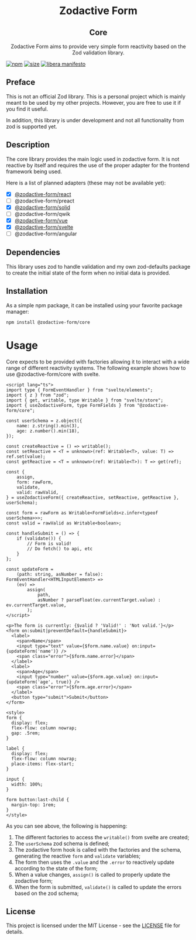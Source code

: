 [npm]: https://img.shields.io/npm/v/@zodactive-form/core

[npm-url]: https://www.npmjs.com/package/@zodactive-form/core

[size]: https://packagephobia.now.sh/badge?p=@zodactive-form/core

[size-url]: https://packagephobia.now.sh/result?p=@zodactive-form/core

[libera]: https://img.shields.io/badge/libera-manifesto-lightgrey.svg

[libera-url]: https://liberamanifesto.com

<h1 align="center">Zodactive Form</h1>
<h2 align="center">Core</h2>

<p align="center">
    Zodactive Form aims to provide very simple form reactivity
    based on the Zod validation library.
</p>

<p align="center">

[![npm][npm]][npm-url]
[![size][size]][size-url]
[![libera manifesto][libera]][libera-url]

</p>

## Preface

This is not an official Zod library. This is a personal project which is mainly meant
to be used by my other projects. However, you are free to use it if you find it useful.

In addition, this library is under development and not all functionality from zod is
supported yet.

## Description

The core library provides the main logic used in zodactive form. It is not reactive by
itself and requires the use of the proper adapter for the frontend framework being used.

Here is a list of planned adapters (these may not be available yet):

- [x] [@zodactive-form/react](https://www.npmjs.com/package/@zodactive-form/react)
- [ ] @zodactive-form/preact
- [x] [@zodactive-form/solid](https://npmjs.com/package/@zodactive-form/solid)
- [ ] @zodactive-form/qwik
- [x] [@zodactive-form/vue](https://npmjs.com/package/@zodactive-form/vue)
- [x] [@zodactive-form/svelte](https://npmjs.com/package/@zodactive-form/svelte)
- [ ] @zodactive-form/angular

## Dependencies

This library uses zod to handle validation and my own zod-defaults package to create the
initial state of the form when no initial data is provided.

## Installation

As a simple npm package, it can be installed using your favorite package manager:

```shell
npm install @zodactive-form/core
```

# Usage

Core expects to be provided with factories allowing it to interact with a wide range of different
reactivity systems. The following example shows how to use @zodactive-form/core with svelte.

```svelte
<script lang="ts">
import type { FormEventHandler } from "svelte/elements";
import { z } from "zod";
import { get, writable, type Writable } from "svelte/store";
import { useZodactiveForm, type FormFields } from "@zodactive-form/core";

const userSchema = z.object({
	name: z.string().min(3),
	age: z.number().min(18),
});

const createReactive = () => writable();
const setReactive = <T = unknown>(ref: Writable<T>, value: T) => ref.set(value);
const getReactive = <T = unknown>(ref: Writable<T>): T => get(ref);

const {
	assign,
	form: rawForm,
	validate,
	valid: rawValid,
} = useZodactiveForm({ createReactive, setReactive, getReactive }, userSchema);

const form = rawForm as Writable<FormFields<z.infer<typeof userSchema>>>;
const valid = rawValid as Writable<boolean>;

const handleSubmit = () => {
	if (validate()) {
		// Form is valid!
		// Do fetch() to api, etc
	}
};

const updateForm =
	(path: string, asNumber = false): FormEventHandler<HTMLInputElement> =>
	(ev) =>
		assign(
			path,
			asNumber ? parseFloat(ev.currentTarget.value) : ev.currentTarget.value,
		);
</script>

<p>The form is currently: {$valid ? 'Valid!' : 'Not valid.'}</p>
<form on:submit|preventDefault={handleSubmit}>
  <label>
    <span>Name</span>
    <input type="text" value={$form.name.value} on:input={updateForm('name')} />
    <span class="error">{$form.name.error}</span>
  </label>
  <label>
    <span>Age</span>
    <input type="number" value={$form.age.value} on:input={updateForm('age', true)} />
    <span class="error">{$form.age.error}</span>
  </label>
  <button type="submit">Submit</button>
</form>

<style>
form {
  display: flex;
  flex-flow: column nowrap;
  gap: .5rem;
}

label {
  display: flex;
  flex-flow: column nowrap;
  place-items: flex-start;
}

input {
  width: 100%;
}

form button:last-child {
  margin-top: 1rem;
}
</style>
```

As you can see above, the following is happening:

1. The different factories to access the `writable()` from svelte are created;
2. The `userSchema` zod schema is defined;
3. The zodactive form hook is called with the factories and the schema, generating the reactive `form` and `validate`
   variables;
4. The form then uses the `.value` and the `.error` to reactively update according to the state of the form;
5. When a value changes, `assign()` is called to properly update the zodactive form;
6. When the form is submitted, `validate()` is called to update the errors based on the zod schema;

## License

This project is licensed under the MIT License - see the [LICENSE](LICENSE) file for details.
